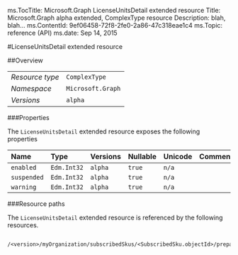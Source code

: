 ms.TocTitle: Microsoft.Graph LicenseUnitsDetail extended resource
Title: Microsoft.Graph alpha  extended, ComplexType resource
Description: blah, blah...
ms.ContentId: 9ef06458-72f8-2fe0-2a86-47c318eae1c4
ms.Topic: reference (API)
ms.date: Sep 14, 2015

#LicenseUnitsDetail extended resource

 



<a name="msg-complex-type-LicenseUnitsDetail"> </a>
##Overview

|  |  | 
| :-- | :-- | 
| _Resource type_ | `ComplexType` | 
| _Namespace_ | `Microsoft.Graph` | 
| _Versions_ | `alpha` | 


###Properties

The `LicenseUnitsDetail` extended resource exposes the following properties 

| Name | Type | Versions | Nullable | Unicode | Comments | 
| :-- | :-- | :-- | :-- | :-- | :-- | 
| `enabled` | `Edm.Int32` | `alpha` | `true` | `n/a` |  | 
| `suspended` | `Edm.Int32` | `alpha` | `true` | `n/a` |  | 
| `warning` | `Edm.Int32` | `alpha` | `true` | `n/a` |  | 


###Resource paths

The `LicenseUnitsDetail` extended resource is referenced by the following resources. 

```no-highlight
	/<version>/myOrganization/subscribedSkus/<SubscribedSku.objectId>/prepaidUnits```





